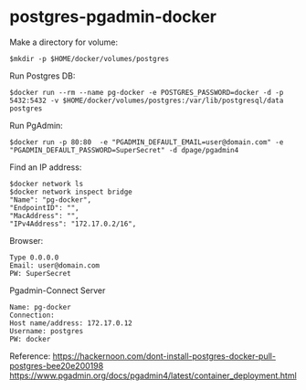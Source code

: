 # postgres-pgadmin-docker


Make a directory for volume: 

	$mkdir -p $HOME/docker/volumes/postgres

Run Postgres DB:

	$docker run --rm --name pg-docker -e POSTGRES_PASSWORD=docker -d -p 5432:5432 -v $HOME/docker/volumes/postgres:/var/lib/postgresql/data postgres

Run PgAdmin:

	$docker run -p 80:80  -e "PGADMIN_DEFAULT_EMAIL=user@domain.com" -e "PGADMIN_DEFAULT_PASSWORD=SuperSecret" -d dpage/pgadmin4
 
Find an IP address:

	$docker network ls
	$docker network inspect bridge
    "Name": "pg-docker",
    "EndpointID": "",
    "MacAddress": "",
    "IPv4Address": "172.17.0.2/16",

Browser:
	
	Type 0.0.0.0
	Email: user@domain.com
	PW: SuperSecret
  
Pgadmin-Connect Server
	
	Name: pg-docker
	Connection:
    Host name/address: 172.17.0.12
    Username: postgres
    PW: docker
  
  
Reference:
  https://hackernoon.com/dont-install-postgres-docker-pull-postgres-bee20e200198
  https://www.pgadmin.org/docs/pgadmin4/latest/container_deployment.html

